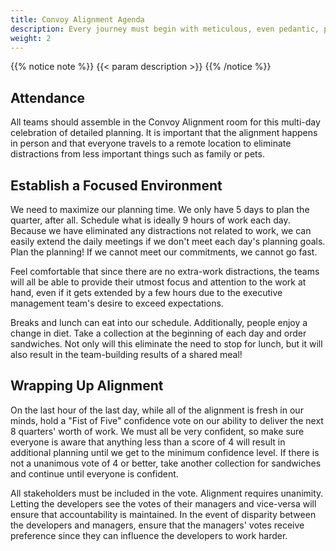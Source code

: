 ```yaml
---
title: Convoy Alignment Agenda
description: Every journey must begin with meticulous, even pedantic, planning
weight: 2
---
```


{{% notice note %}}
{{< param description >}}
{{% /notice %}}

## Attendance

All teams should assemble in the Convoy Alignment room for this multi-day celebration of detailed planning. It is important that the alignment happens in person and that everyone travels to a remote location to eliminate distractions from less important things such as family or pets.

## Establish a Focused Environment

We need to maximize our planning time. We only have 5 days to plan the quarter, after all. Schedule what is ideally 9 hours of work each day. Because we have eliminated any distractions not related to work, we can easily extend the daily meetings if we don't meet each day's planning goals. Plan the planning! If we cannot meet our commitments, we cannot go fast.

Feel comfortable that since there are no extra-work distractions, the teams will all be able to provide their utmost focus and attention to the work at hand, even if it gets extended by a few hours due to the executive management team's desire to exceed expectations.

Breaks and lunch can eat into our schedule. Additionally, people enjoy a change in diet. Take a collection at the beginning of each day and order sandwiches. Not only will this eliminate the need to stop for lunch, but it will also result in the team-building results of a shared meal!

## Wrapping Up Alignment

On the last hour of the last day, while all of the alignment is fresh in our minds, hold a "Fist of Five" confidence vote on our ability to deliver the next 8 quarters' worth of work. We must all be very confident, so make sure everyone is aware that anything less than a score of 4 will result in additional planning until we get to the minimum confidence level. If there is not a unanimous vote of 4 or better, take another collection for sandwiches and continue until everyone is confident.

All stakeholders must be included in the vote. Alignment requires unanimity. Letting the developers see the votes of their managers and vice-versa will ensure that accountability is maintained. In the event of disparity between the developers and managers, ensure that the managers' votes receive preference since they can influence the developers to work harder.
